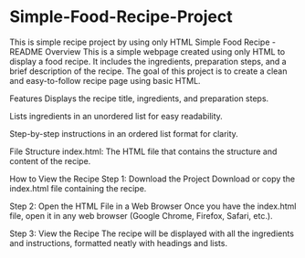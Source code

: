# Simple-Food-Recipe-Project
This is simple recipe project by using only HTML
Simple Food Recipe - README
Overview
This is a simple webpage created using only HTML to display a food recipe. It includes the ingredients, preparation steps, and a brief description of the recipe. The goal of this project is to create a clean and easy-to-follow recipe page using basic HTML.

Features
Displays the recipe title, ingredients, and preparation steps.

Lists ingredients in an unordered list for easy readability.

Step-by-step instructions in an ordered list format for clarity.

File Structure
index.html: The HTML file that contains the structure and content of the recipe.

How to View the Recipe
Step 1: Download the Project
Download or copy the index.html file containing the recipe.

Step 2: Open the HTML File in a Web Browser
Once you have the index.html file, open it in any web browser (Google Chrome, Firefox, Safari, etc.).

Step 3: View the Recipe
The recipe will be displayed with all the ingredients and instructions, formatted neatly with headings and lists.
